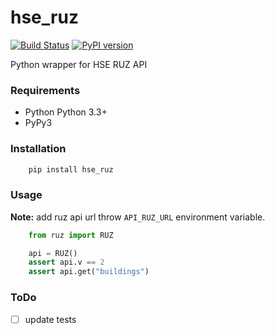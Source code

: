 # hse_ruz
[![Build Status](https://travis-ci.org/hell03end/hse_ruz.svg?branch=master)](https://travis-ci.org/hell03end/hse_ruz)
[![PyPI version](https://badge.fury.io/py/hse_ruz.svg)](https://badge.fury.io/py/hse_ruz)

Python wrapper for HSE RUZ API

### Requirements
* Python Python 3.3+
* PyPy3

### Installation
```bash
    pip install hse_ruz
```

### Usage
**Note:** add ruz api url throw `API_RUZ_URL` environment variable.
```python
    from ruz import RUZ

    api = RUZ()
    assert api.v == 2
    assert api.get("buildings")
```

### ToDo
* [ ] update tests
